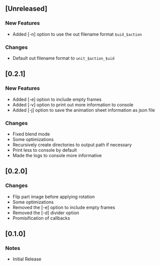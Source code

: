 ## [Unreleased]

### New Features

* Added [-n] option to use the out filename format `$uid_$action`

### Changes

* Default out filename format to `unit_$action_$uid`

## [0.2.1]

### New Features

* Added [-e] option to include empty frames
* Added [-v] option to print out more information to console
* Added [-j] option to save the animation sheet information as json file

### Changes

* Fixed blend mode
* Some optimizations
* Recursively create directories to output path if necessary
* Print less to console by default
* Made the logs to console more informative

## [0.2.0]

### Changes

* Flip part image before applying rotation
* Some optimizations
* Removed the [-e] option to include empty frames
* Removed the [-d] divider option
* Promisification of callbacks

## [0.1.0]

### Notes

* Initial Release